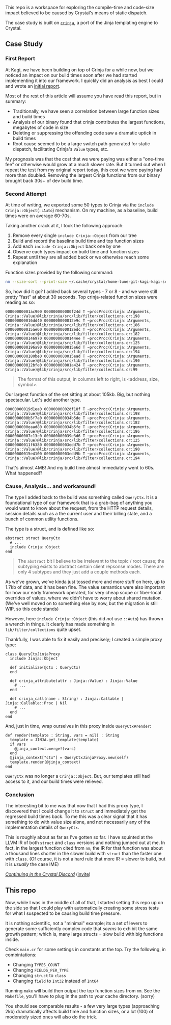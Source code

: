 This repo is a workspace for exploring the compile-time and code-size impact believed to be caused by Crystal's means of static dispatch.

The case study is built on [`crinja`](https://github.com/straight-shoota/crinja), a port of the Jinja templating engine to Crystal.

## Case Study

### First Report

At Kagi, we have been building on top of Crinja for a while now, but we noticed an impact on our build times soon after we had started implementing it into our framework.
I quickly did an analysis as best I could and wrote an [initial report](https://gist.github.com/z64/e51dd07a5c3ef5418590945bd4eecdb4).

Most of the rest of this article will assume you have read this report, but in summary:
- Traditionally, we have seen a correlation between large function sizes and build times
- Analysis of our binary found that crinja contributes the largest functions, megabytes of code in size
- Deleting or suppressing the offending code saw a dramatic uptick in build times
- Root cause seemed to be a large switch path generated for static dispatch, facilitating Crinja's `Value` types, etc.

My prognosis was that the cost that we were paying was either a "one-time fee" or otherwise would grow at a much slower rate.
But it turned out when I repeat the test from my original report today, this cost we were paying had more than doubled.
Removing the largest Crinja functions from our binary brought back 30s+ of dev build time.

### Second Attempt

At time of writing, we exported some 50 types to Crinja via the `include Crinja::Object`(`::Auto`) mechanism.
On my machine, as a baseline, build times were on average 60-70s.

Taking another crack at it, I took the following approach:

1. Remove every single `include Crinja::Object` from our tree
2. Build and record the baseline build time and top function sizes
3. Add each `include Crinja::Object` back one by one
4. Observe each types impact on build time and function sizes
5. Repeat until they are all added back or we otherwise reach some explanation

Function sizes provided by the following command:

```sh
nm --size-sort --print-size ~/.cache/crystal/home-lune-git-kagi-kagi-search-src-entrypoint.cr/_main.o0.o | rg 'crinja' | tail -n20
```

So, how did it go?
I added back several types - 7 or 8 - and we were still pretty "fast" at about 30 seconds.
Top crinja-related function sizes were reading as so:

```
00000000001ac900 000000000000f24d T ~procProc(Crinja::Arguments, Crinja::Value)@lib/crinja/src/lib/filter/collections.cr:198
000000000016dd40 0000000000012e9c T ~procProc(Crinja::Arguments, Crinja::Value)@lib/crinja/src/lib/filter/collections.cr:186
000000000015ae60 0000000000012edc T ~procProc(Crinja::Arguments, Crinja::Value)@lib/crinja/src/lib/filter/collections.cr:182
0000000000146970 00000000000144ee T ~procProc(Crinja::Arguments, Crinja::Value)@lib/crinja/src/lib/filter/collections.cr:125
0000000000196a90 0000000000015e6d T ~procProc(Crinja::Arguments, Crinja::Value)@lib/crinja/src/lib/filter/collections.cr:194
0000000000180be0 0000000000015ead T ~procProc(Crinja::Arguments, Crinja::Value)@lib/crinja/src/lib/filter/collections.cr:190
000000000012bfe0 000000000001a424 T ~procProc(Crinja::Arguments, Crinja::Value)@lib/crinja/src/lib/filter/collections.cr:99
```
> The format of this output, in columns left to right, is <address, size, symbol>.

Our largest function of the set sitting at about 105kb.
Big, but nothing spectacular.
Let's add another type.

```
00000000019d1ea0 00000000002df18f T ~procProc(Crinja::Arguments, Crinja::Value)@lib/crinja/src/lib/filter/collections.cr:198
0000000000b5f7a0 000000000034b5de T ~procProc(Crinja::Arguments, Crinja::Value)@lib/crinja/src/lib/filter/collections.cr:182
0000000000eaad80 000000000034b5fe T ~procProc(Crinja::Arguments, Crinja::Value)@lib/crinja/src/lib/filter/collections.cr:186
00000000007c13c0 000000000039e3d6 T ~procProc(Crinja::Arguments, Crinja::Value)@lib/crinja/src/lib/filter/collections.cr:125
00000000011f6380 00000000003edd7b T ~procProc(Crinja::Arguments, Crinja::Value)@lib/crinja/src/lib/filter/collections.cr:190
00000000015e4100 00000000003edd9b T ~procProc(Crinja::Arguments, Crinja::Value)@lib/crinja/src/lib/filter/collections.cr:194
```

That's almost 4MB! And my build time almost immediately went to 60s. What happened!?

### Cause, Analysis... and workaround!

The type I added back to the build was something called `QueryCtx`.
It is a foundational type of our framework that is a grab-bag of anything you would want to know about the request, from the HTTP request details, session details such as a the current user and their billing state, and a bunch of common utility functions.

The type is a struct, and is defined like so:
```crystal
abstract struct QueryCtx
  # ...
  include Crinja::Object
end
```

> The `abstract` bit I believe to be irrelevant to the topic / root cause; the subtyping exists to abstract certain client repsonse modes.
> There are only 4 subtypes and they just add a couple methods each.

As we've grown, we've kinda just tossed more and more stuff on here, up to 1.7kb of data, and it has been fine.
The value semantics were also important for how our early framework operated, for very cheap scope or fiber-local overrides of values, where we didn't have to worry about shared mutation.
(We've well moved on to something else by now, but the migration is still WIP, so this code stands)

However, here `include Crinja::Object` (this did *not* use `::Auto`) has thrown a wrench in things.
It clearly has made something in `lib/filter/collections` quite upset.

Thankfully, I was able to fix it easily and precisely; I created a simple proxy type:

```crystal
class QueryCtxJinjaProxy
  include Jinja::Object

  def initialize(@ctx : QueryCtx)
  end

  def crinja_attribute(attr : Jinja::Value) : Jinja::Value
    # ...
  end

  def crinja_call(name : String) : Jinja::Callable | Jinja::Callable::Proc | Nil
    # ...
  end
end
```

And, just in time, wrap ourselves in this proxy inside `QueryCtx#render`:

```crystal
def render(template : String, vars = nil) : String
  template = JINJA.get_template(template)
  if vars
    @jinja_context.merge!(vars) 
  end
  @jinja_context["ctx"] = QueryCtxJinjaProxy.new(self)
  template.render(@jinja_context)
end
```

`QueryCtx` was no longer a `Crinja::Object`. But, our templates still had access to it, and our build times were relieved.

### Conclusion

The interesting bit to me was that now that I had this proxy type, I discovered that I could change it to `struct` and immediately get the regressed build times back.
To me this was a clear signal that it has something to do with value size alone, and not necessarily any of the implementation details of `QueryCtx`.

This is roughly about as far as I've gotten so far.
I have squinted at the LLVM IR of both `struct` and `class` versions and nothing jumped out at me.
In fact, in the largest function cited from `nm`, the IR for that function was about a thousand lines shorter in the slower build with `struct` than the faster one with `class`.
(Of course, it is not a hard rule that more IR = slower to build, but it is *usually* the case IME)

[*Continuing in the Crystal Discord*](https://discord.com/channels/591460182777790474/1271123999103127615/1275378738372280322) ([invite](https://discord.gg/YS7YvQy))

## This repo

Now, while I was in the middle of all of that, I started setting this repo up on the side so that I could play with automatically creating some stress tests for what I suspected to be causing build time pressure.

It is nothing scientific, not a "minimal" example; its a set of levers to generate some sufficiently complex code that *seems* to exhibit the same growth pattern; which is, many large structs = slow build with big functions inside.

Check `main.cr` for some settings in constants at the top.
Try the following, in combintations:
- Changing `TYPES_COUNT`
- Changing `FIELDS_PER_TYPE`
- Changing `struct` to `class`
- Changing `field` to `Int32` instead of `Int64`

Running `make` will build then output the top function sizes from `nm`.
See the `Makefile`, you'll have to plug in the path to your cache directory. (sorry)

You should see comparable results - a few very large types (approaching 2kb) dramatically affects build time and function sizes, or a lot (100) of moderately sized ones will also do the trick.

